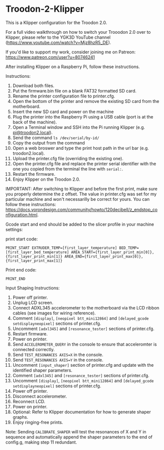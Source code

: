 # Troodon-2-Klipper
This is a Klipper configuration for the Troodon 2.0.

For a full video walkthrough on how to switch your Trooodon 2.0 over to Klipper, please refer to the YGK3D YouTube channel (https://www.youtube.com/watch?v=Mjz8hzR5_DE).

If you'd like to support my work, consider joining me on Patreon: https://www.patreon.com/user?u=80746241

After installing Klipper on a Raspberry Pi, follow these instructions.

Instructions:

1) Download both files.
2) Put the firmware.bin file on a blank FAT32 formatted SD card.
3) Rename the printer configuration file to printer.cfg.
3) Open the bottom of the printer and remove the existing SD card from the motherboard.
4) Insert the new SD card and power on the machine
5) Plug the printer into the Raspberry Pi using a USB cable (port is at the back of the machine).
6) Open a Terminal window and SSH into the Pi running Klipper (e.g. pi@troodon2.local).
7) Send the command ```ls /dev/serial/by-id/```
8) Copy the output from the command
9) Open a web broswer and type the print host path in the url bar (e.g. troodon2.local).
10) Upload the printer.cfg file (overriding the existing one).
11) Open the printer.cfg file and replace the printer serial identifier with the one you copied from the terminal the line with ```serial:```.
12) Restart the firmware.
13) Enjoy Klipper on the Troodon 2.0.

IMPORTANT: After switching to Klipper and before the first print, make sure you properly determine the z offset. The value in printer.cfg was set for my particular machine and won't necessarilly be correct for yours. You can follow these instructions: https://docs.vorondesign.com/community/howto/120decibell/z_endstop_configuration.html.

Gcode start and end should be added to the slicer profile in your machine settings:

print start code:

```PRINT_START EXTRUDER_TEMP=[first_layer_temperature] BED_TEMP=[first_layer_bed_temperature] AREA_START={first_layer_print_min[0]},{first_layer_print_min[1]} AREA_END={first_layer_print_max[0]},{first_layer_print_max[1]}```

Print end code:

```PRINT_END```

Input Shaping Instructions:

1) Power off printer.
2) Unplug LCD screen.
3) Connect ADXL345 accelerometer to the motherboard via the LCD ribbon cables (see images for wiring reference).
4) Comment ```[display]```, ```[neopixel btt_mini12864]``` and ```[delayed_gcode setdisplayneopixel]``` sections of printer.cfg.
5) Uncomment ```[adxl345]``` and ```[resonance_tester]``` sections of printer.cfg.
6) Restart firmware.
7) Power on printer.
8) Send ```ACCELEROMETER_QUERY``` in the console to ensure that acceleromter is connected correctly.
9) Send ```TEST_RESONANCES AXIS=X``` in the console.
10) Send ```TEST_RESONANCES AXIS=Y``` in the console.
11) Uncomment ```[input_shaper]``` section of printer.cfg and update with the identified shaper parameters.
12) Comment ```[adxl345]``` and ```[resonance_tester]``` sections of printer.cfg.
13) Uncomment ```[display]```, ```[neopixel btt_mini12864]``` and ```[delayed_gcode setdisplayneopixel]``` sections of printer.cfg.
14) Power off printer.
15) Disconnect accelerometer.
16) Reconnect LCD.
17) Power on printer.
18) Optional: Refer to Klipper documentation for how to generate shaper graphs.
19) Enjoy ringing-free prints.

Note: Sending ```CALIBRATE_SHAPER``` will test the resonances of X and Y in sequence and automatically append the shaper parameters to the end of config.g, making step 11 redundant.
